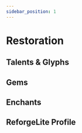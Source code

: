 ```yaml
---
sidebar_position: 1
---
```


# Restoration

## Talents & Glyphs

## Gems

## Enchants

## ReforgeLite Profile
